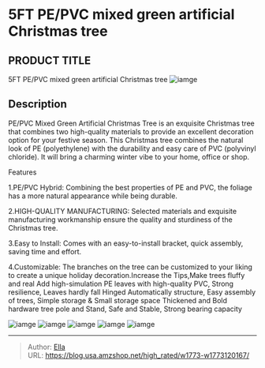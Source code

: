 # 5FT PE/PVC mixed green artificial Christmas tree


## PRODUCT TITLE 

5FT PE/PVC mixed green artificial Christmas tree
![iamge](https://b2bfiles1.gigab2b.cn/image/wkseller/23022/20231127_c5ad89e8a00cea944bf18e58afc4a6f2.jpg)

## Description

PE/PVC Mixed Green Artificial Christmas Tree is an exquisite Christmas tree that combines two high-quality materials to provide an excellent decoration option for your festive season. This Christmas tree combines the natural look of PE (polyethylene) with the durability and easy care of PVC (polyvinyl chloride). It will bring a charming winter vibe to your home, office or shop.








Features

1.PE/PVC Hybrid: Combining the best properties of PE and PVC, the foliage has a more natural appearance while being durable.

2.HIGH-QUALITY MANUFACTURING: Selected materials and exquisite manufacturing workmanship ensure the quality and sturdiness of the Christmas tree.

3.Easy to Install: Comes with an easy-to-install bracket, quick assembly, saving time and effort.

4.Customizable: The branches on the tree can be customized to your liking to create a unique holiday decoration.Increase the Tips,Make trees fluffy and real
Add high-simulation PE leaves with high-quality PVC, Strong resilience, Leaves hardly fall
Hinged Automatically structure, Easy assembly of trees, Simple storage &amp; Small storage space
Thickened and Bold hardware tree pole and Stand, Safe and Stable, Strong bearing capacity







![iamge](https://b2bfiles1.gigab2b.cn/image/wkseller/23022/20230907_529147049cf387855faa577083ab5add.jpg)
![iamge](https://b2bfiles1.gigab2b.cn/image/wkseller/23022/20230907_6b857029898158b7d6d31bde69df22ca.jpg)
![iamge](https://b2bfiles1.gigab2b.cn/image/wkseller/23022/20231108_fe3bfcfc4eac47dbbc952b623fd6cdc5.jpg)
![iamge](https://b2bfiles1.gigab2b.cn/image/wkseller/23022/20230725_44e4ffafdae29d4317088570d8a7bfb6.jpg)
![iamge](https://b2bfiles1.gigab2b.cn/image/wkseller/23022/20230725_aa88ea1d5e841f874c2c701ed2607cad.jpg)


---

> Author: [Ella](https://blog.usa.amzshop.net/)  
> URL: https://blog.usa.amzshop.net/high_rated/w1773-w1773120167/  

